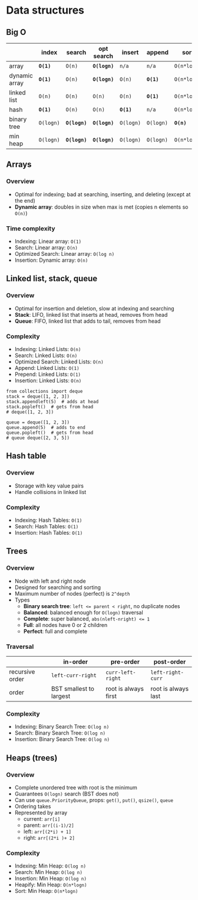 # Data structures

## Big O
| | index | search | opt search | insert| append | sort |
| --- | --- | --- | --- | --- | --- | --- |
| array | **`O(1)`** | `O(n)` | **`O(logn)`** | `n/a` | `n/a` | `O(n*logn)` |
| dynamic array | **`O(1)`** | `O(n)` | **`O(logn)`** | `O(n)` | **`O(1)`** | `O(n*logn)` |
| linked list | `O(n)` | `O(n)` | `O(n)` | `O(n)` | **`O(1)`** | `O(n*logn)` |
| hash | **`O(1)`** | `O(n)` | `O(n)` | **`O(1)`** | `n/a` | `O(n*logn)` |
| binary tree | `O(logn)` | **`O(logn)`** | **`O(logn)`** | `O(logn)` | `O(logn)` | **`O(n)`** |
| min heap | `O(logn)` | **`O(logn)`** | **`O(logn)`** | `O(logn)` | `O(logn)` | `O(n*logn)` |

## Arrays
### Overview
- Optimal for indexing; bad at searching, inserting, and deleting (except at the end)
- **Dynamic array**: doubles in size when max is met (copies n elements so `O(n)`)
### Time complexity
- Indexing:         Linear array: `O(1)`   
- Search:           Linear array: `O(n)` 
- Optimized Search: Linear array: `O(log n)`
- Insertion:        Dynamic array: `O(n)` 

## Linked list, stack, queue
### Overview
- Optimal for insertion and deletion, slow at indexing and searching
- **Stack**: LIFO, linked list that inserts at head, removes from head
- **Queue**: FIFO, linked list that adds to tail, removes from head
### Complexity
- Indexing:         Linked Lists: `O(n)`
- Search:           Linked Lists: `O(n)`
- Optimized Search: Linked Lists: `O(n)`
- Append:           Linked Lists: `O(1)`
- Prepend:          Linked Lists: `O(1)`
- Insertion:        Linked Lists: `O(n)`
```
from collections import deque
stack = deque([1, 2, 3])
stack.appendleft(5)  # adds at head
stack.popleft()  # gets from head
# deque([1, 2, 3])

queue = deque([1, 2, 3])
queue.append(5)  # adds to end
queue.popleft()  # gets from head
# queue deque([2, 3, 5])
```

## Hash table
### Overview
- Storage with key value pairs
- Handle collisions in linked list
### Complexity
- Indexing:         Hash Tables: `O(1)`
- Search:           Hash Tables: `O(1)`
- Insertion:        Hash Tables: `O(1)`

## Trees
### Overview
- Node with left and right node
- Designed for searching and sorting
- Maximum number of nodes (perfect) is `2^depth`
- Types
  - **Binary search tree**: `left <= parent < right`, no duplicate nodes
  - **Balanced**: balanced enough for `O(logn)` traversal
  - **Complete**: super balanced, `abs(nleft-nright) <= 1`
  - **Full**: all nodes have 0 or 2 children
  - **Perfect**: full and complete

### Traversal
| | in-order | pre-order | post-order |
|--- | --- | --- | --- |
recursive order | `left-curr-right` | `curr-left-right` | `left-right-curr` |
order | BST smallest to largest | root is always first | root is always last

### Complexity
- Indexing:  Binary Search Tree: `O(log n)`
- Search:    Binary Search Tree: `O(log n)`
- Insertion: Binary Search Tree: `O(log n)`

## Heaps (trees)
### Overview
- Complete unordered tree with root is the minimum
- Guarantees `O(logn)` search (BST does not)
- Can use `queue.PriorityQueue`, props: `get()`, `put()`, `qsize()`, `queue`
- Ordering takes 
- Represented by array
  - current: `arr[i]`
  - parent: `arr[(i-1)/2]`
  - left: `arr[(2*i) + 1]`
  - right: `arr[(2*i )+ 2]`

### Complexity
- Indexing:   Min Heap: `O(log n)`
- Search:     Min Heap: `O(log n)`
- Insertion:  Min Heap: `O(log n)`
- Heapify:    Min Heap: `O(n*logn)`
- Sort:       Min Heap: `O(n*logn)`